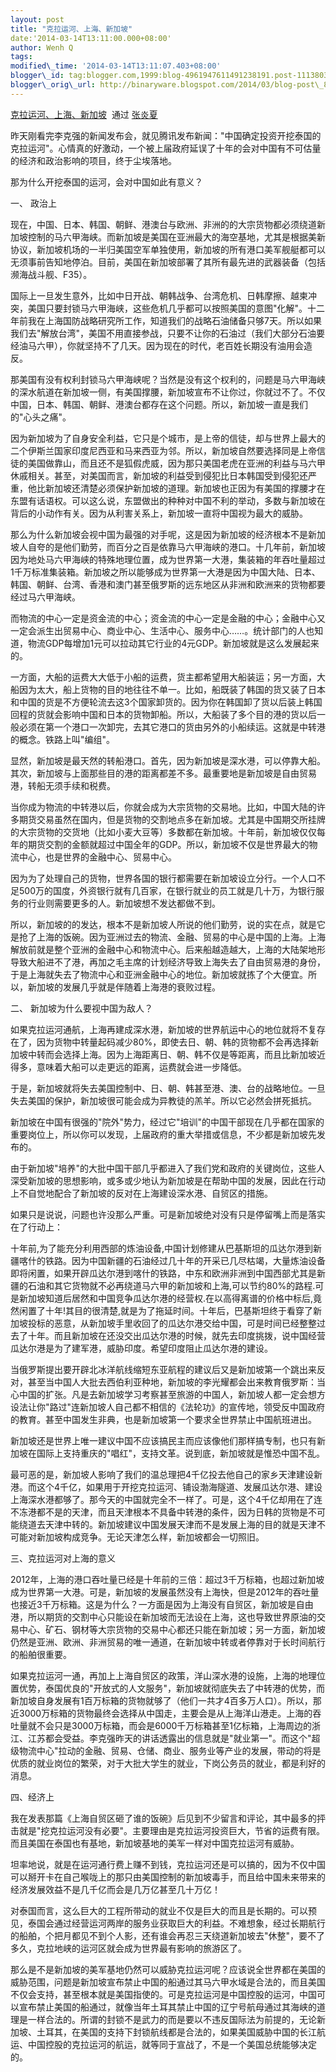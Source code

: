 ```yaml
--- 
layout: post 
title: "克拉运河、上海、新加坡" 
date:'2014-03-14T13:11:00.000+08:00' 
author: Wenh Q
tags:
modified\_time: '2014-03-14T13:11:07.403+08:00' 
blogger\_id: tag:blogger.com,1999:blog-4961947611491238191.post-1113803418917407790
blogger\_orig\_url: http://binaryware.blogspot.com/2014/03/blog-post\_8721.html
---
```

[克拉运河、上海、新加坡](http://blog.sina.com.cn/s/blog_55c5740f0101rcu3.html)  通过
[张炎夏](http://blog.sina.com.cn/yanxiazhang)





昨天刚看完李克强的新闻发布会，就见腾讯发布新闻："中国确定投资开挖泰国的克拉运河"。心情真的好激动，一个被上届政府延误了十年的会对中国有不可估量的经济和政治影响的项目，终于尘埃落地。



那为什么开挖泰国的运河，会对中国如此有意义？







一、 政治上



现在，中国、日本、韩国、朝鲜、港澳台与欧洲、非洲的的大宗货物都必须绕道新加坡控制的马六甲海峡。而新加坡是美国在亚洲最大的海空基地，尤其是根据美新协议，新加坡机场的一半归美国空军单独使用，新加坡的所有港口美军舰艇都可以无须事前告知地停泊。目前，美国在新加坡部署了其所有最先进的武器装备（包括濒海战斗舰、F35）。



国际上一旦发生意外，比如中日开战、朝韩战争、台湾危机、日韩摩擦、越柬冲突，美国只要封锁马六甲海峡，这些危机几乎都可以按照美国的意图"化解"。十二年前我在上海国防战略研究所工作，知道我们的战略石油储备只够7天。所以如果我们去"解放台湾"，美国不用直接参战，只要不让你的石油过（我们大部分石油要经油马六甲），你就坚持不了几天。因为现在的时代，老百姓长期没有油用会造反。



那美国有没有权利封锁马六甲海峡呢？当然是没有这个权利的，问题是马六甲海峡的深水航道在新加坡一侧，有美国撑腰，新加坡宣布不让你过，你就过不了。不仅中国，日本、韩国、朝鲜、港澳台都存在这个问题。所以，新加坡一直是我们的"心头之痛"。



因为新加坡为了自身安全利益，它只是个城市，是上帝的信徒，却与世界上最大的二个伊斯兰国家印度尼西亚和马来西亚为邻。所以，新加坡自然要选择同是上帝信徒的美国做靠山，而且还不是狐假虎威，因为那只美国老虎在亚洲的利益与马六甲休戚相关。甚至，对美国而言，新加坡的利益受到侵犯比日本韩国受到侵犯还严重，他比新加坡还清楚必须保护新加坡的道理。新加坡也正因为有美国的撑腰才在东盟有话语权。可以这么说，东盟做出的种种对中国不利的举动，多数与新加坡在背后的小动作有关。因为从利害关系上，新加坡一直将中国视为最大的威胁。



那么为什么新加坡会视中国为最强的对手呢，这是因为新加坡的经济根本不是新加坡人自夸的是他们勤劳，而百分之百是依靠马六甲海峡的港口。十几年前，新加坡因为地处马六甲海峡的特殊地理位置，成为世界第一大港，集装箱的年吞吐量超过1千万标准集装箱。新加坡之所以能够成为世界第一大港是因为中国大陆、日本、韩国、朝鲜、台湾、香港和澳门甚至俄罗斯的远东地区从非洲和欧洲来的货物都要经过马六甲海峡。



而物流的中心一定是资金流的中心；资金流的中心一定是金融的中心；金融中心又一定会派生出贸易中心、商业中心、生活中心、服务中心……。统计部门的人也知道，物流GDP每增加1元可以拉动其它行业的4元GDP。新加坡就是这么发展起来的。



一方面，大船的运费大大低于小船的运费，货主都希望用大船装运；另一方面，大船因为太大，船上货物的目的地往往不单一。比如，船既装了韩国的货又装了日本和中国的货是不方便轮流去这3个国家卸货的。因为你在韩国卸了货以后装上韩国回程的货就会影响中国和日本的货物卸船。所以，大船装了多个目的港的货以后一般必须在第一个港口一次卸完，去其它港口的货由另外的小船续运。这就是中转港的概念。铁路上叫"编组"。



显然，新加坡是最天然的转船港口。首先，因为新加坡是深水港，可以停靠大船。其次，新加坡与上面那些目的港的距离都差不多。最重要地是新加坡是自由贸易港，转船无须手续和税费。



当你成为物流的中转港以后，你就会成为大宗货物的交易地。比如，中国大陆的许多期货交易虽然在国内，但是货物的交割地点多在新加坡。尤其是中国期交所挂牌的大宗货物的交货地（比如小麦大豆等）多数都在新加坡。十年前，新加坡仅仅每年的期货交割的金额就超过中国全年的GDP。所以，新加坡不仅是世界最大的物流中心，也是世界的金融中心、贸易中心。



因为为了处理自己的货物，世界各国的银行都需要在新加坡设立分行。一个人口不足500万的国度，外资银行就有几百家，在银行就业的员工就是几十万，为银行服务的行业则需要更多的人。新加坡想不发达都做不到。



所以，新加坡的的发达，根本不是新加坡人所说的他们勤劳，说的实在点，就是它是抢了上海的饭碗。因为亚洲过去的物流、金融、贸易的中心是中国的上海。上海解放前就是整个亚洲的金融中心和物流中心。后来船越造越大，上海的大陆架地形导致大船进不了港，再加之毛主席的计划经济导致上海失去了自由贸易港的身份，于是上海就失去了物流中心和亚洲金融中心的地位。新加坡就拣了个大便宜。所以，新加坡的发展几乎就是伴随着上海港的衰败过程。







二、 新加坡为什么要视中国为敌人？



如果克拉运河通航，上海再建成深水港，新加坡的世界航运中心的地位就将不复存在了，因为货物中转量起码减少80%，即使去日、朝、韩的货物都不会再选择新加坡中转而会选择上海。因为上海距离日、朝、韩不仅是等距离，而且比新加坡近得多，意味着大船可以走更远的距离，运费就会进一步降低。



于是，新加坡就将失去美国控制中、日、朝、韩甚至港、澳、台的战略地位。一旦失去美国的保护，新加坡很可能会成为异教徒的羔羊。所以它必然会拼死抵抗。



新加坡在中国有很强的"院外"势力，经过它"培训"的中国干部现在几乎都在国家的重要岗位上，所以你可以发现，上届政府的重大举措或信息，不少都是新加坡先发布的。



由于新加坡"培养"的大批中国干部几乎都进入了我们党和政府的关键岗位，这些人深受新加坡的思想影响，或多或少地认为新加坡是在帮助中国的发展，因此在行动上不自觉地配合了新加坡的反对在上海建设深水港、自贸区的措施。



如果只是说说，问题也许没那么严重。可是新加坡绝对没有只是停留嘴上而是落实在了行动上：



十年前,为了能充分利用西部的炼油设备,中国计划修建从巴基斯坦的瓜达尔港到新疆喀什的铁路。因为中国新疆的石油经过几十年的开采已几尽枯竭，大量炼油设备即将闲置，如果开辟瓜达尔港到喀什的铁路，中东和欧洲非洲到中国西部尤其是新疆的石油和其它货物就不必再绕道马六甲的新加坡和上海,可以节约80%的路程.可是新加坡知道后居然和中国竞争瓜达尔港的经营权.在以高得离谱的价格中标后,竟然闲置了十年!其目的很清楚,就是为了拖延时间。十年后，巴基斯坦终于看穿了新加坡投标的恶意，从新加坡手里收回了的瓜达尔港交给中国，可是时间已经整整过去了十年。而且新加坡在还没交出瓜达尔港的时候，就先去印度挑拨，说中国经营瓜达尔港是为了建军港，威胁印度。希望印度阻止瓜达尔港的建设。



当俄罗斯提出要开辟北冰洋航线缩短东亚航程的建议后又是新加坡第一个跳出来反对，甚至当中国人大批去西伯利亚种地，新加坡的李光耀都会出来教育俄罗斯：当心中国的扩张。凡是去新加坡学习考察甚至旅游的中国人，新加坡人都一定会想方设法让你"路过"连新加坡人自己都不相信的《法轮功》的宣传地，领受反中国政府的教育。甚至中国发生非典，也是新加坡第一个要求全世界禁止中国航班进出。



新加坡还是世界上唯一建议中国不应该搞民主而应该像他们那样搞专制，也只有新加坡在国际上支持重庆的"唱红"，支持文革。说到底，新加坡就是惟恐中国不乱。



最可恶的是，新加坡人影响了我们的温总理把4千亿投去他自己的家乡天津建设新港。而这个4千亿，如果用于开挖克拉运河、铺设渤海隧道、发展瓜达尔港、建设上海深水港都够了。那今天的中国就完全不一样了。可是，这个4千亿却用在了连不冻港都不是的天津，而且天津根本不具备中转港的条件，因为日韩的货物是不可能绕道去天津中转的。新加坡建议中国发展天津而不是发展上海的目的就是天津不可能对新加坡构成竞争。无论天津怎么样，新加坡都会一切照旧。







三、克拉运河对上海的意义



2012年，上海的港口吞吐量已经是十年前的三倍：超过3千万标箱，也超过新加坡成为世界第一大港。可是，新加坡的发展虽然没有上海快，但是2012年的吞吐量也接近3千万标箱。这是为什么？一方面是因为上海没有自贸区，新加坡是自由港，所以期货的交割中心只能设在新加坡而无法设在上海，这也导致世界原油的交易中心、矿石、钢材等大宗货物的交易中心都还只能在新加坡；另一方面，新加坡仍然是亚洲、欧洲、非洲贸易的唯一通道，在新加坡中转或者停靠对于长时间航行的船舶很重要。



如果克拉运河一通，再加上上海自贸区的政策，洋山深水港的设施，上海的地理位置优势，泰国优良的"开放式的人文服务"，新加坡就彻底失去了中转港的优势，而新加坡自身发展有1百万标箱的货物就够了（他们一共才4百多万人口）。所以，那近3000万标箱的货物最终会选择从中国走，主要会是从上海洋山港走。上海的吞吐量就不会只是3000万标箱，而会是6000千万标箱甚至1亿标箱，上海周边的浙江、江苏都会受益。李克强昨天的讲话透露出的信息就是"就业第一"。而这个"超级物流中心"拉动的金融、贸易、仓储、商业、服务业等产业的发展，带动的将是优质的就业岗位的繁荣，对于大批大学生的就业，下岗公务员的就业，都是利好的消息。







四、经济上



我在发表那篇《上海自贸区砸了谁的饭碗》后见到不少留言和评论，其中最多的抨击就是"挖克拉运河没有必要"。主要理由是克拉运河投资巨大，节省的运费有限。而且美国在泰国也有基地，新加坡基地的美军一样对中国克拉运河有威胁。



坦率地说，就是在运河通行费上赚不到钱，克拉运河还是可以搞的，因为不仅中国可以掰开卡在自己喉咙上的那只由美国控制的新加坡毒手，而且给中国未来带来的经济发展效益不是几千亿而会是几万亿甚至几十万亿！



对泰国而言，这么巨大的工程所带动的就业不仅是巨大的而且是长期的。可以预见，泰国会通过经营运河两岸的服务业获取巨大的利益。不难想象，经过长期航行的船舶，个把月都见不到个人影，还有谁会再忍三天绕道新加坡去"休整"，要不了多久，克拉地峡的运河区就会成为世界最有影响的旅游区了。



那么是不是新加坡的美军基地仍然可以威胁克拉运河呢？应该说全世界都在美国的威胁范围，问题是新加坡宣布禁止中国的船通过其马六甲水域是合法的，而且美国不仅会支持，甚至根本就是美国指使的。可是克拉运河是中国控股的运河，中国可以宣布禁止美国的船通过，就像当年土耳其禁止中国的辽宁号航母通过其海峡的道理是一样合法的。所谓的封锁不是武力的而是要以不违反国际法为前提的，无论新加坡、土耳其，在美国的支持下封锁航线都是合法的，如果美国威胁中国的长江航运、中国控股的克拉运河的航运，就等同于宣战了，不是一个美国总统能够决定的。
